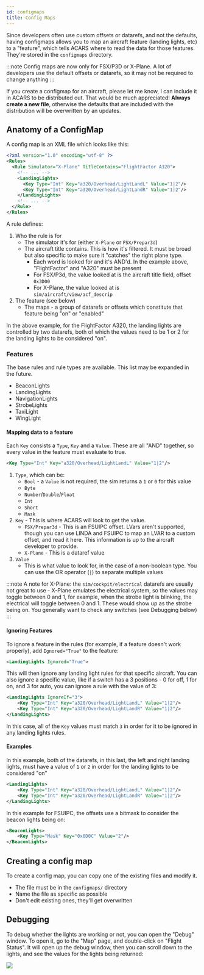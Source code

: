 ```yaml
---
id: configmaps
title: Config Maps
---
```


Since developers often use custom offsets or datarefs, and not the defaults, having configmaps allows you to map an aircraft feature (landing lights, etc) to a "feature", which tells ACARS where to read the data for those features. They're stored in the `configmaps` directory.

:::note
Config maps are now only for FSX/P3D or X-Plane. A lot of developers use the default offsets or datarefs, so it may not be required to change anything
:::

If you create a configmap for an aircraft, please let me know, I can include it in ACARS to be distributed out. That would be much appreciated! **Always create a new file**, otherwise the defaults that are included with the distribution will be overwritten by an updates.

## Anatomy of a ConfigMap

A config map is an XML file which looks like this:

```xml title="configmaps/FlightFactorA320.xml (truncated)"
<?xml version="1.0" encoding="utf-8" ?>
<Rules>
  <Rule Simulator="X-Plane" TitleContains="FlightFactor A320">
    <!-- ... -->
    <LandingLights>
      <Key Type="Int" Key="a320/Overhead/LightLandL" Value="1|2"/>
      <Key Type="Int" Key="a320/Overhead/LightLandR" Value="1|2"/>
    </LandingLights>
    <!-- ... -->
  </Rule>
</Rules>
```

A rule defines:

1. Who the rule is for
    - The simulator it's for (either `X-Plane` or `FSX/Prepar3d`)
    - The aircraft title contains. This is how it's filtered. It must be broad but also specific to make sure it "catches" the right plane type.
        - Each word is looked for and it's AND'd. In the example above, "FlightFactor" and "A320" must be present
        - For FSX/P3d, the value looked at is the aircraft title field, offset `0x3D00`
        - For X-Plane, the value looked at is `sim/aircraft/view/acf_descrip`
1. The feature (see below)
    - The maps - a group of datarefs or offsets which constitute that feature being "on" or "enabled"

In the above example, for the FlightFactor A320, the landing lights are controlled by two datarefs, both of which the values need to be 1 or 2 for the landing lights to be considered "on".

### Features

The base rules and rule types are available. This list may be expanded in the future.

- BeaconLights
- LandingLights
- NavigationLights
- StrobeLights
- TaxiLight
- WingLight

#### Mapping data to a feature

Each `Key` consists a `Type`, `Key` and a `Value`. These are all "AND" together, so every value in the feature must evaluate to true.

```xml title=Example Rule
<Key Type="Int" Key="a320/Overhead/LightLandL" Value="1|2"/>
```

1. `Type`, which can be:
    - `Bool` - a `Value` is not required, the sim returns a `1` or `0` for this value
    - `Byte`
    - `Number`/`Double`/`Float`
    - `Int`
    - `Short`
    - `Mask`
2. `Key` - This is where ACARS will look to get the value. 
    - `FSX/Prepar3d` - This is an FSUIPC offset. LVars aren't supported, though you can use LINDA and FSUIPC to map an LVAR to a custom offset, and read it here. This information is up to the aircraft developer to provide.
    - `X-Plane` - This is a dataref value
3. `Value` 
    - This is what value to look for, in the case of a non-boolean type. You can use the OR operator (`|`) to separate multiple values


:::note
A note for X-Plane: the `sim/cockpit/electrical` datarefs are usually not great to use - X-Plane emulates the electrical system, so the values may toggle between 0 and 1, for example, when the strobe light is blinking, the electrical will toggle between 0 and 1. These would show up as the strobe being on. You generally want to check any switches (see Debugging below)
:::

#### Ignoring Features

To ignore a feature in the rules (for example, if a feature doesn't work properly), add `Ignored="True"` to the feature:

```xml
<LandingLights Ignored="True">
```

This will then ignore any landing light rules for that specific aircraft. You can also ignore a specific value, like if a switch has a 3 positions - 0 for off, 1 for on, and 3 for auto, you can ignore a rule with the value of 3:

```xml
<LandingLights IgnoreIf="3">
    <Key Type="Int" Key="a320/Overhead/LightLandL" Value="1|2"/>
    <Key Type="Int" Key="a320/Overhead/LightLandR" Value="1|2"/>
</LandingLights>
```
In this case, all of the `Key` values must match `3` in order for it to be ignored in any landing lights rules.

#### Examples

In this example, both of the datarefs, in this last, the left and right landing lights, must have a value of `1` or `2` in order for the landing lights to be considered "on"

```xml
<LandingLights>
    <Key Type="Int" Key="a320/Overhead/LightLandL" Value="1|2"/>
    <Key Type="Int" Key="a320/Overhead/LightLandR" Value="1|2"/>
</LandingLights>
```

In this example for FSUIPC, the offsets use a bitmask to consider the beacon lights being on:

```xml
<BeaconLights>
    <Key Type="Mask" Key="0x0D0C" Value="2"/>
</BeaconLights>
```

## Creating a config map

To create a config map, you can copy one of the existing files and modify it.

- The file must be in the `configmaps/` directory
- Name the file as specific as possible
- Don't edit existing ones, they'll get overwritten

## Debugging

To debug whether the lights are working or not, you can open the "Debug" window. To open it, go to the "Map" page, and double-click on "Flight Status". It will open up the debug window, then you can scroll down to the lights, and see the values for the lights being returned:

![](img/data-window.png)
